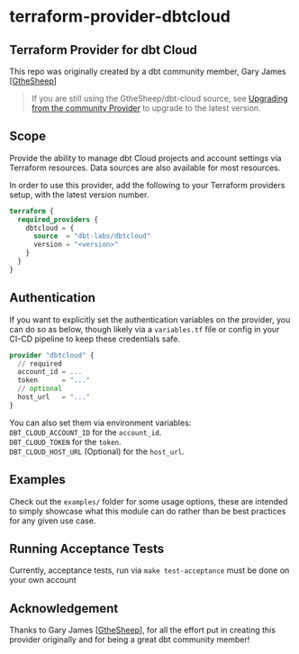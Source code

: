 # terraform-provider-dbtcloud

## Terraform Provider for dbt Cloud

This repo was originally created by a dbt community member, Gary James [[GtheSheep](https://github.com/GtheSheep)]

> If you are still using the GtheSheep/dbt-cloud source, see [Upgrading from the community Provider](UPGRADING_PROVIDER.md) to upgrade to the latest version.

## Scope

Provide the ability to manage dbt Cloud projects and account settings via Terraform resources.
Data sources are also available for most resources.

In order to use this provider, add the following to your Terraform providers
setup, with the latest version number.

```terraform
terraform {
  required_providers {
    dbtcloud = {
      source  = "dbt-labs/dbtcloud"
      version = "<version>"
    }
  }
}
```

## Authentication

If you want to explicitly set the authentication variables on the provider, you
can do so as below, though likely via a `variables.tf` file or config in your
CI-CD pipeline to keep these credentials safe.

```terraform
provider "dbtcloud" {
  // required
  account_id = ...
  token      = "..."
  // optional
  host_url   = "..."
}
```

You can also set them via environment variables:  
`DBT_CLOUD_ACCOUNT_ID` for the `account_id`.  
`DBT_CLOUD_TOKEN` for the `token`.  
`DBT_CLOUD_HOST_URL` (Optional) for the `host_url`.

## Examples

Check out the `examples/` folder for some usage options, these are intended to
simply showcase what this module can do rather than be best practices for any
given use case.

## Running Acceptance Tests

Currently, acceptance tests, run via `make test-acceptance` must be done on your
own account

## Acknowledgement

Thanks to Gary James [[GtheSheep](https://github.com/GtheSheep)], for all the effort put in creating this provider originally
and for being a great dbt community member!


